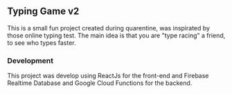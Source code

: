 ## Typing Game v2

This is a small fun project created during quarentine, was inspirated by those online typing test. The main idea is that you are "type racing" a friend, to see who types faster.

### Development

This project was develop using ReactJs for the front-end and Firebase Realtime Database and Google Cloud Functions for the backend.
